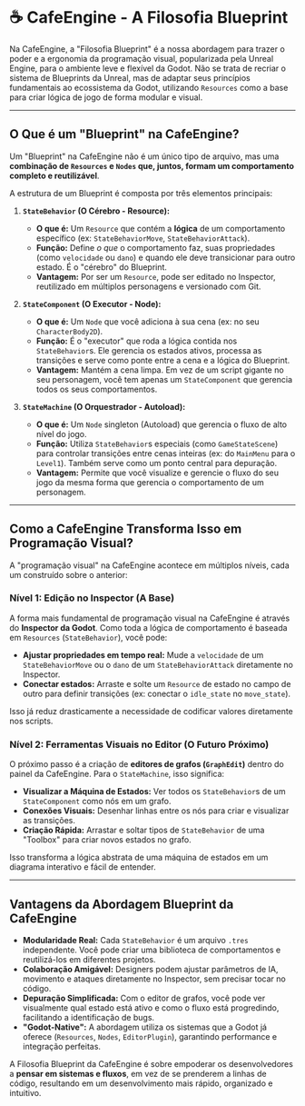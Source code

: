 # ☕ CafeEngine - A Filosofia Blueprint

Na CafeEngine, a "Filosofia Blueprint" é a nossa abordagem para trazer o poder e a ergonomia da programação visual, popularizada pela Unreal Engine, para o ambiente leve e flexível da Godot. Não se trata de recriar o sistema de Blueprints da Unreal, mas de adaptar seus princípios fundamentais ao ecossistema da Godot, utilizando `Resources` como a base para criar lógica de jogo de forma modular e visual.

---

## O Que é um "Blueprint" na CafeEngine?

Um "Blueprint" na CafeEngine não é um único tipo de arquivo, mas uma **combinação de `Resources` e `Nodes` que, juntos, formam um comportamento completo e reutilizável**.

A estrutura de um Blueprint é composta por três elementos principais:

1.  **`StateBehavior` (O Cérebro - Resource):**
    -   **O que é:** Um `Resource` que contém a **lógica** de um comportamento específico (ex: `StateBehaviorMove`, `StateBehaviorAttack`).
    -   **Função:** Define *o que* o comportamento faz, suas propriedades (como `velocidade` ou `dano`) e quando ele deve transicionar para outro estado. É o "cérebro" do Blueprint.
    -   **Vantagem:** Por ser um `Resource`, pode ser editado no Inspector, reutilizado em múltiplos personagens e versionado com Git.

2.  **`StateComponent` (O Executor - Node):**
    -   **O que é:** Um `Node` que você adiciona à sua cena (ex: no seu `CharacterBody2D`).
    -   **Função:** É o "executor" que roda a lógica contida nos `StateBehavior`s. Ele gerencia os estados ativos, processa as transições e serve como ponte entre a cena e a lógica do Blueprint.
    -   **Vantagem:** Mantém a cena limpa. Em vez de um script gigante no seu personagem, você tem apenas um `StateComponent` que gerencia todos os seus comportamentos.

3.  **`StateMachine` (O Orquestrador - Autoload):**
    -   **O que é:** Um `Node` singleton (Autoload) que gerencia o fluxo de alto nível do jogo.
    -   **Função:** Utiliza `StateBehavior`s especiais (como `GameStateScene`) para controlar transições entre cenas inteiras (ex: do `MainMenu` para o `Level1`). Também serve como um ponto central para depuração.
    -   **Vantagem:** Permite que você visualize e gerencie o fluxo do seu jogo da mesma forma que gerencia o comportamento de um personagem.

---

## Como a CafeEngine Transforma Isso em Programação Visual?

A "programação visual" na CafeEngine acontece em múltiplos níveis, cada um construído sobre o anterior:

### Nível 1: Edição no Inspector (A Base)

A forma mais fundamental de programação visual na CafeEngine é através do **Inspector da Godot**. Como toda a lógica de comportamento é baseada em `Resources` (`StateBehavior`), você pode:

-   **Ajustar propriedades em tempo real:** Mude a `velocidade` de um `StateBehaviorMove` ou o `dano` de um `StateBehaviorAttack` diretamente no Inspector.
-   **Conectar estados:** Arraste e solte um `Resource` de estado no campo de outro para definir transições (ex: conectar o `idle_state` no `move_state`).

Isso já reduz drasticamente a necessidade de codificar valores diretamente nos scripts.

### Nível 2: Ferramentas Visuais no Editor (O Futuro Próximo)

O próximo passo é a criação de **editores de grafos (`GraphEdit`)** dentro do painel da CafeEngine. Para o `StateMachine`, isso significa:

-   **Visualizar a Máquina de Estados:** Ver todos os `StateBehavior`s de um `StateComponent` como nós em um grafo.
-   **Conexões Visuais:** Desenhar linhas entre os nós para criar e visualizar as transições.
-   **Criação Rápida:** Arrastar e soltar tipos de `StateBehavior` de uma "Toolbox" para criar novos estados no grafo.

Isso transforma a lógica abstrata de uma máquina de estados em um diagrama interativo e fácil de entender.

---

## Vantagens da Abordagem Blueprint da CafeEngine

-   **Modularidade Real:** Cada `StateBehavior` é um arquivo `.tres` independente. Você pode criar uma biblioteca de comportamentos e reutilizá-los em diferentes projetos.
-   **Colaboração Amigável:** Designers podem ajustar parâmetros de IA, movimento e ataques diretamente no Inspector, sem precisar tocar no código.
-   **Depuração Simplificada:** Com o editor de grafos, você pode ver visualmente qual estado está ativo e como o fluxo está progredindo, facilitando a identificação de bugs.
-   **"Godot-Native":** A abordagem utiliza os sistemas que a Godot já oferece (`Resources`, `Nodes`, `EditorPlugin`), garantindo performance e integração perfeitas.

A Filosofia Blueprint da CafeEngine é sobre empoderar os desenvolvedores a **pensar em sistemas e fluxos**, em vez de se prenderem a linhas de código, resultando em um desenvolvimento mais rápido, organizado e intuitivo.
